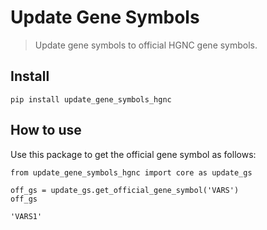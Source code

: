 # Update Gene Symbols
> Update gene symbols to official HGNC gene symbols.


## Install

`pip install update_gene_symbols_hgnc`

## How to use

Use this package to get the official gene symbol as follows:

```
from update_gene_symbols_hgnc import core as update_gs

off_gs = update_gs.get_official_gene_symbol('VARS')
off_gs
```




    'VARS1'


